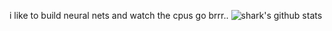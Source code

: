 i like to build neural nets and watch the cpus go brrr..
![shark's github stats](https://github-readme-stats.vercel.app/api?username=shaRk-033&theme=gotham&show_icons=true)
